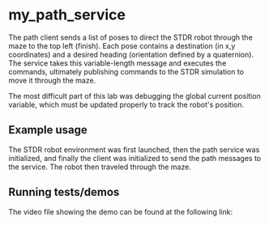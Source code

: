 # my_path_service

The path client sends a list of poses to direct the STDR robot through the maze to the top left (finish). Each pose contains a destination (in x,y coordinates) and a desired heading (orientation defined by a quaternion). The service takes this variable-length message and executes the commands, ultimately publishing commands to the STDR simulation to move it through the maze. 

The most difficult part of this lab was debugging the global current position variable, which must be updated properly to track the robot's position. 

## Example usage

The STDR robot environment was first launched, then the path service was initialized, and finally the client was initialized to send the path messages to the service. The robot then traveled through the maze. 

## Running tests/demos
    
The video file showing the demo can be found at the following link:

